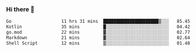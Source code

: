 ### Hi there 👋

<!--
**yeya24/yeya24** is a ✨ _special_ ✨ repository because its `README.md` (this file) appears on your GitHub profile.

Here are some ideas to get you started:

- 🔭 I’m currently working on ...
- 🌱 I’m currently learning ...
- 👯 I’m looking to collaborate on ...
- 🤔 I’m looking for help with ...
- 💬 Ask me about ...
- 📫 How to reach me: ...
- 😄 Pronouns: ...
- ⚡ Fun fact: ...
-->

<!--START_SECTION:waka-->

```txt
Go                   11 hrs 31 mins  █████████████████████▒░░░   85.45 %
Kotlin               35 mins         █░░░░░░░░░░░░░░░░░░░░░░░░   04.42 %
go.mod               22 mins         ▓░░░░░░░░░░░░░░░░░░░░░░░░   02.77 %
Markdown             21 mins         ▓░░░░░░░░░░░░░░░░░░░░░░░░   02.64 %
Shell Script         12 mins         ▒░░░░░░░░░░░░░░░░░░░░░░░░   01.48 %
```

<!--END_SECTION:waka-->
